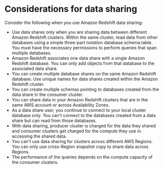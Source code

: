 # Considerations for data sharing<a name="usage-notes-datashare"></a>

Consider the following when you use Amazon Redshift data sharing:
+ Use data shares only when you are sharing data between different Amazon Redshift clusters\. Within the same cluster, read data from other databases using a simple three\-part notation database\.schema\.table\. You must have the necessary permissions to perform queries that span multiple databases\.
+ Amazon Redshift associates one data share with a single Amazon Redshift database\. You can only add objects from that database to the associated data share\.
+ You can create multiple database shares on the same Amazon Redshift database\. Use unique names for data shares created within the Amazon Redshift cluster\.
+ You can create multiple schemas pointing to databases created from the data share in the consumer cluster\.
+ You can share data in your Amazon Redshift clusters that are in the same AWS account or across Availability Zones\.
+ As a data share user, you continue to connect to your local cluster database only\. You can't connect to the databases created from a data share but can read from those databases\.
+ With data sharing, producer cluster is charged for the data they shared and consumer clusters get charged for the compute they use in accessing the shared data\.
+ You can't use data sharing for clusters across different AWS Regions\. You can only use cross\-Region snapshot copy to share data across Regions\.
+ The performance of the queries depends on the compute capacity of the consumer clusters\.
